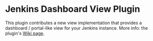 # Jenkins Dashboard View Plugin

This plugin contributes a new view implementation that provides a dashboard /
portal-like view for your Jenkins instance. More info: the plugin's
[Wiki page][1].

[1]: https://wiki.jenkins.io/display/JENKINS/Dashboard+View

